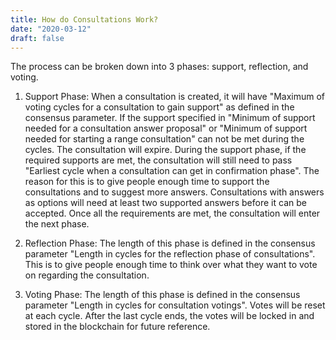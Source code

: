 ```yaml
---
title: How do Consultations Work?
date: "2020-03-12"
draft: false
---
```


The process can be broken down into 3 phases: support, reflection, and voting.

1. Support Phase:
When a consultation is created, it will have "Maximum of voting cycles for a consultation to gain support" as defined in the consensus parameter. If the support specified in "Minimum of support needed for a consultation answer proposal" or "Minimum of support needed for starting a range consultation" can not be met during the cycles. The consultation will expire. During the support phase, if the required supports are met, the consultation will still need to pass "Earliest cycle when a consultation can get in confirmation phase". The reason for this is to give people enough time to support the consultations and to suggest more answers. Consultations with answers as options will need at least two supported answers before it can be accepted. Once all the requirements are met, the consultation will enter the next phase.

2. Reflection Phase:
The length of this phase is defined in the consensus parameter "Length in cycles for the reflection phase of consultations". This is to give people enough time to think over what they want to vote on regarding the consultation.

3. Voting Phase:
The length of this phase is defined in the consensus parameter "Length in cycles for consultation votings". Votes will be reset at each cycle. After the last cycle ends, the votes will be locked in and stored in the blockchain for future reference. 
